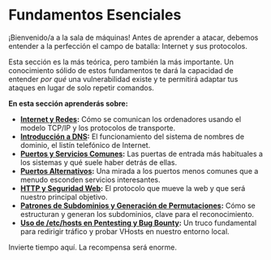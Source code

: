 # Fundamentos Esenciales

¡Bienvenido/a a la sala de máquinas! Antes de aprender a atacar, debemos entender a la perfección el campo de batalla: Internet y sus protocolos.

Esta sección es la más teórica, pero también la más importante. Un conocimiento sólido de estos fundamentos te dará la capacidad de entender *por qué* una vulnerabilidad existe y te permitirá adaptar tus ataques en lugar de solo repetir comandos.

**En esta sección aprenderás sobre:**

* **[Internet y Redes](./internet-y-redes-para-pentesting.md):** Cómo se comunican los ordenadores usando el modelo TCP/IP y los protocolos de transporte.
* **[Introducción a DNS](./introduccion-a-dns.md):** El funcionamiento del sistema de nombres de dominio, el listín telefónico de Internet.
* **[Puertos y Servicios Comunes](./puertos-y-servicios-comunes.md):** Las puertas de entrada más habituales a los sistemas y qué suele haber detrás de ellas.
* **[Puertos Alternativos](./puertos-alternativos.md):** Una mirada a los puertos menos comunes que a menudo esconden servicios interesantes.
* **[HTTP y Seguridad Web](./fundamentos-de-http-y-seguridad-web.md):** El protocolo que mueve la web y que será nuestro principal objetivo.
* **[Patrones de Subdominios y Generación de Permutaciones](./patrones-de-subdominios-y-generacion-de-permutaciones.md):** Cómo se estructuran y generan los subdominios, clave para el reconocimiento.
* **[Uso de /etc/hosts en Pentesting y Bug Bounty](fundamentos-esenciales/uso-de-etc-hosts-en-pentesting-y-bug-bounty.md):** Un truco fundamental para redirigir tráfico y probar VHosts en nuestro entorno local.

Invierte tiempo aquí. La recompensa será enorme.
